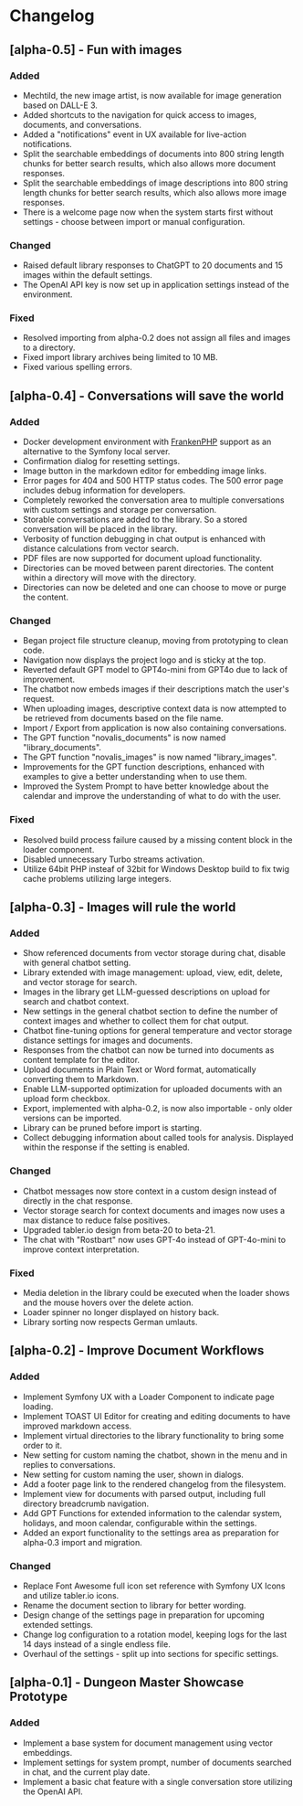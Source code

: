 # Changelog

## [alpha-0.5] - Fun with images

### Added
- Mechtild, the new image artist, is now available for image generation based on DALL-E 3.
- Added shortcuts to the navigation for quick access to images, documents, and conversations.
- Added a "notifications" event in UX available for live-action notifications.
- Split the searchable embeddings of documents into 800 string length chunks for better search results, which also allows more document responses.
- Split the searchable embeddings of image descriptions into 800 string length chunks for better search results, which also allows more image responses.
- There is a welcome page now when the system starts first without settings - choose between import or manual configuration.

### Changed
- Raised default library responses to ChatGPT to 20 documents and 15 images within the default settings.
- The OpenAI API key is now set up in application settings instead of the environment.

### Fixed
- Resolved importing from alpha-0.2 does not assign all files and images to a directory.
- Fixed import library archives being limited to 10 MB.
- Fixed various spelling errors.

## [alpha-0.4] - Conversations will save the world

### Added
- Docker development environment with [FrankenPHP](https://frankenphp.dev/) support as an alternative to the Symfony local server.
- Confirmation dialog for resetting settings.
- Image button in the markdown editor for embedding image links.
- Error pages for 404 and 500 HTTP status codes. The 500 error page includes debug information for developers.
- Completely reworked the conversation area to multiple conversations with custom settings and storage per conversation.
- Storable conversations are added to the library. So a stored conversation will be placed in the library.
- Verbosity of function debugging in chat output is enhanced with distance calculations from vector search.
- PDF files are now supported for document upload functionality.
- Directories can be moved between parent directories. The content within a directory will move with the directory.
- Directories can now be deleted and one can choose to move or purge the content.

### Changed
- Began project file structure cleanup, moving from prototyping to clean code.
- Navigation now displays the project logo and is sticky at the top.
- Reverted default GPT model to GPT4o-mini from GPT4o due to lack of improvement.
- The chatbot now embeds images if their descriptions match the user's request.
- When uploading images, descriptive context data is now attempted to be retrieved from documents based on the file name.
- Import / Export from application is now also containing conversations.
- The GPT function "novalis_documents" is now named "library_documents".
- The GPT function "novalis_images" is now named "library_images".
- Improvements for the GPT function descriptions, enhanced with examples to give a better understanding when to use them.
- Improved the System Prompt to have better knowledge about the calendar and improve the understanding of what to do with the user.

### Fixed
- Resolved build process failure caused by a missing content block in the loader component.
- Disabled unnecessary Turbo streams activation.
- Utilize 64bit PHP insteaf of 32bit for Windows Desktop build to fix twig cache problems utilizing large integers.

## [alpha-0.3] - Images will rule the world

### Added
- Show referenced documents from vector storage during chat, disable with general chatbot setting.
- Library extended with image management: upload, view, edit, delete, and vector storage for search.
- Images in the library get LLM-guessed descriptions on upload for search and chatbot context.
- New settings in the general chatbot section to define the number of context images and whether to collect them for chat output.
- Chatbot fine-tuning options for general temperature and vector storage distance settings for images and documents.
- Responses from the chatbot can now be turned into documents as content template for the editor.
- Upload documents in Plain Text or Word format, automatically converting them to Markdown.
- Enable LLM-supported optimization for uploaded documents with an upload form checkbox.
- Export, implemented with alpha-0.2, is now also importable - only older versions can be imported. 
- Library can be pruned before import is starting.
- Collect debugging information about called tools for analysis. Displayed within the response if the setting is enabled.

### Changed
- Chatbot messages now store context in a custom design instead of directly in the chat response.
- Vector storage search for context documents and images now uses a max distance to reduce false positives.
- Upgraded tabler.io design from beta-20 to beta-21.
- The chat with "Rostbart" now uses GPT-4o instead of GPT-4o-mini to improve context interpretation.

### Fixed
- Media deletion in the library could be executed when the loader shows and the mouse hovers over the delete action.
- Loader spinner no longer displayed on history back.
- Library sorting now respects German umlauts.

## [alpha-0.2] - Improve Document Workflows

### Added
- Implement Symfony UX with a Loader Component to indicate page loading.
- Implement TOAST UI Editor for creating and editing documents to have improved markdown access.
- Implement virtual directories to the library functionality to bring some order to it.
- New setting for custom naming the chatbot, shown in the menu and in replies to conversations.
- New setting for custom naming the user, shown in dialogs.
- Add a footer page link to the rendered changelog from the filesystem.
- Implement view for documents with parsed output, including full directory breadcrumb navigation.
- Add GPT Functions for extended information to the calendar system, holidays, and moon calendar, configurable within the settings.
- Added an export functionality to the settings area as preparation for alpha-0.3 import and migration.

### Changed
- Replace Font Awesome full icon set reference with Symfony UX Icons and utilize tabler.io icons.
- Rename the document section to library for better wording.
- Design change of the settings page in preparation for upcoming extended settings.
- Change log configuration to a rotation model, keeping logs for the last 14 days instead of a single endless file.
- Overhaul of the settings - split up into sections for specific settings.

## [alpha-0.1] - Dungeon Master Showcase Prototype

### Added
- Implement a base system for document management using vector embeddings.
- Implement settings for system prompt, number of documents searched in chat, and the current play date.
- Implement a basic chat feature with a single conversation store utilizing the OpenAI API.
